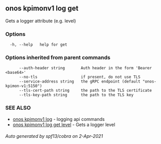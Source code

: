 ## onos kpimonv1 log get

Gets a logger attribute (e.g. level)

### Options

```
  -h, --help   help for get
```

### Options inherited from parent commands

```
      --auth-header string       Auth header in the form 'Bearer <base64>'
      --no-tls                   if present, do not use TLS
      --service-address string   the gRPC endpoint (default "onos-kpimon-v1:5150")
      --tls-cert-path string     the path to the TLS certificate
      --tls-key-path string      the path to the TLS key
```

### SEE ALSO

* [onos kpimonv1 log](onos_kpimonv1_log.md)	 - logging api commands
* [onos kpimonv1 log get level](onos_kpimonv1_log_get_level.md)	 - Gets a logger level

###### Auto generated by spf13/cobra on 2-Apr-2021
